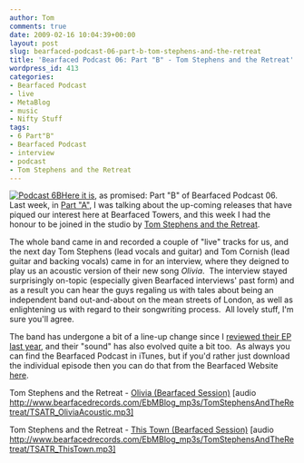 ```yaml
---
author: Tom
comments: true
date: 2009-02-16 10:04:39+00:00
layout: post
slug: bearfaced-podcast-06-part-b-tom-stephens-and-the-retreat
title: 'Bearfaced Podcast 06: Part "B" - Tom Stephens and the Retreat'
wordpress_id: 413
categories:
- Bearfaced Podcast
- live
- MetaBlog
- music
- Nifty Stuff
tags: 
- 6 Part"B"
- Bearfaced Podcast
- interview
- podcast
- Tom Stephens and the Retreat
---
```


[![Podcast 6B](http://eatenbymonsters.files.wordpress.com/2009/02/20090213_podcast6b1.jpg?w=300)Here it is](http://www.bearfacedrecords.com/#tagged/?id=84), as promised: Part "B" of Bearfaced Podcast 06.  Last week, in [Part "A"](http://www.bearfacedrecords.com/#tagged/?id=83), I was talking about the up-coming releases that have piqued our interest here at Bearfaced Towers, and this week I had the honour to be joined in the studio by [Tom Stephens and the Retreat](http://www.myspace.com/tomstephensandtheretreat).

The whole band came in and recorded a couple of "live" tracks for us, and the next day Tom Stephens (lead vocals and guitar) and Tom Cornish (lead guitar and backing vocals) came in for an interview, where they deigned to play us an acoustic version of their new song _Olivia_.  The interview stayed surprisingly on-topic (especially given Bearfaced interviews' past form) and as a result you can hear the guys regaling us with tales about being an independent band out-and-about on the mean streets of London, as well as enlightening us with regard to their songwriting process.  All lovely stuff, I'm sure you'll agree.

The band has undergone a bit of a line-up change since I [reviewed their EP last year](http://eatenbymonsters.wordpress.com/2008/11/24/ep-tom-stephens-and-the-retreat/), and their "sound" has also evolved quite a bit too.  As always you can find the Bearfaced Podcast in iTunes, but if you'd rather just download the individual episode then you can do that from the Bearfaced Website [here](http://www.bearfacedrecords.com/#tagged/?id=84).

Tom Stephens and the Retreat - [Olivia (Bearfaced Session)](http://www.bearfacedrecords.com/EbMBlog_mp3s/TomStephensAndTheRetreat/TSATR_OliviaAcoustic.mp3) [audio http://www.bearfacedrecords.com/EbMBlog_mp3s/TomStephensAndTheRetreat/TSATR_OliviaAcoustic.mp3]

Tom Stephens and the Retreat - [This Town (Bearfaced Session)](http://www.bearfacedrecords.com/EbMBlog_mp3s/TomStephensAndTheRetreat/TSATR_ThisTown.mp3) [audio http://www.bearfacedrecords.com/EbMBlog_mp3s/TomStephensAndTheRetreat/TSATR_ThisTown.mp3]
